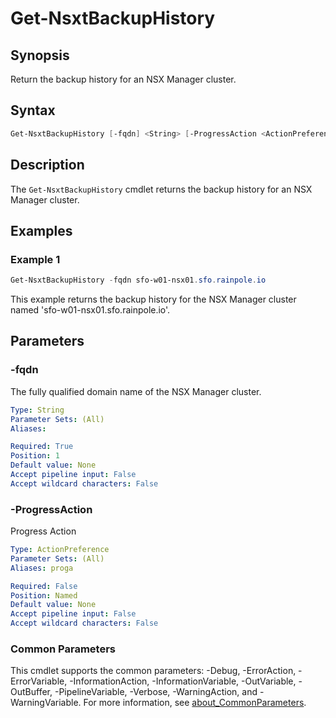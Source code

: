# Get-NsxtBackupHistory

## Synopsis

Return the backup history for an NSX Manager cluster.

## Syntax

```powershell
Get-NsxtBackupHistory [-fqdn] <String> [-ProgressAction <ActionPreference>] [<CommonParameters>]
```

## Description

The `Get-NsxtBackupHistory` cmdlet returns the backup history for an NSX Manager cluster.

## Examples

### Example 1

```powershell
Get-NsxtBackupHistory -fqdn sfo-w01-nsx01.sfo.rainpole.io
```

This example returns the backup history for the NSX Manager cluster named 'sfo-w01-nsx01.sfo.rainpole.io'.

## Parameters

### -fqdn

The fully qualified domain name of the NSX Manager cluster.

```yaml
Type: String
Parameter Sets: (All)
Aliases:

Required: True
Position: 1
Default value: None
Accept pipeline input: False
Accept wildcard characters: False
```

### -ProgressAction

Progress Action

```yaml
Type: ActionPreference
Parameter Sets: (All)
Aliases: proga

Required: False
Position: Named
Default value: None
Accept pipeline input: False
Accept wildcard characters: False
```

### Common Parameters

This cmdlet supports the common parameters: -Debug, -ErrorAction, -ErrorVariable, -InformationAction, -InformationVariable, -OutVariable, -OutBuffer, -PipelineVariable, -Verbose, -WarningAction, and -WarningVariable. For more information, see [about_CommonParameters](http://go.microsoft.com/fwlink/?LinkID=113216).
